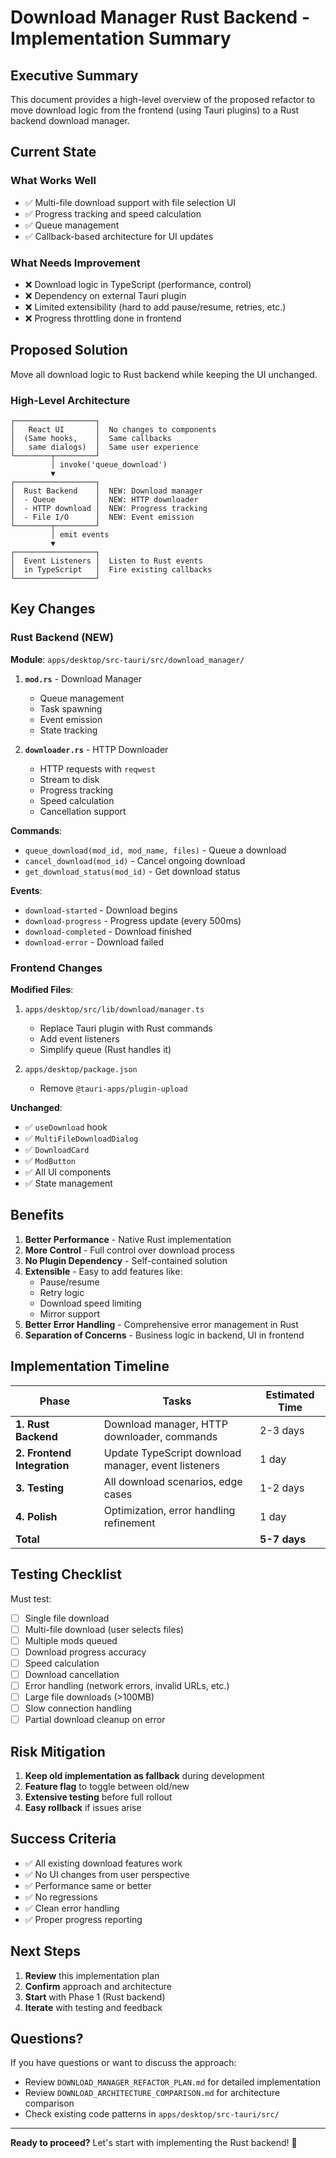 # Download Manager Rust Backend - Implementation Summary

## Executive Summary

This document provides a high-level overview of the proposed refactor to move download logic from the frontend (using Tauri plugins) to a Rust backend download manager.

## Current State

### What Works Well

- ✅ Multi-file download support with file selection UI
- ✅ Progress tracking and speed calculation
- ✅ Queue management
- ✅ Callback-based architecture for UI updates

### What Needs Improvement

- ❌ Download logic in TypeScript (performance, control)
- ❌ Dependency on external Tauri plugin
- ❌ Limited extensibility (hard to add pause/resume, retries, etc.)
- ❌ Progress throttling done in frontend

## Proposed Solution

Move all download logic to Rust backend while keeping the UI unchanged.

### High-Level Architecture

```
┌──────────────────┐
│   React UI       │  No changes to components
│  (Same hooks,    │  Same callbacks
│   same dialogs)  │  Same user experience
└────────┬─────────┘
         │ invoke('queue_download')
         ▼
┌──────────────────┐
│  Rust Backend    │  NEW: Download manager
│  - Queue         │  NEW: HTTP downloader
│  - HTTP download │  NEW: Progress tracking
│  - File I/O      │  NEW: Event emission
└────────┬─────────┘
         │ emit events
         ▼
┌──────────────────┐
│  Event Listeners │  Listen to Rust events
│  in TypeScript   │  Fire existing callbacks
└──────────────────┘
```

## Key Changes

### Rust Backend (NEW)

**Module**: `apps/desktop/src-tauri/src/download_manager/`

1. **`mod.rs`** - Download Manager

   - Queue management
   - Task spawning
   - Event emission
   - State tracking

2. **`downloader.rs`** - HTTP Downloader
   - HTTP requests with `reqwest`
   - Stream to disk
   - Progress tracking
   - Speed calculation
   - Cancellation support

**Commands**:

- `queue_download(mod_id, mod_name, files)` - Queue a download
- `cancel_download(mod_id)` - Cancel ongoing download
- `get_download_status(mod_id)` - Get download status

**Events**:

- `download-started` - Download begins
- `download-progress` - Progress update (every 500ms)
- `download-completed` - Download finished
- `download-error` - Download failed

### Frontend Changes

**Modified Files**:

1. `apps/desktop/src/lib/download/manager.ts`

   - Replace Tauri plugin with Rust commands
   - Add event listeners
   - Simplify queue (Rust handles it)

2. `apps/desktop/package.json`
   - Remove `@tauri-apps/plugin-upload`

**Unchanged**:

- ✅ `useDownload` hook
- ✅ `MultiFileDownloadDialog`
- ✅ `DownloadCard`
- ✅ `ModButton`
- ✅ All UI components
- ✅ State management

## Benefits

1. **Better Performance** - Native Rust implementation
2. **More Control** - Full control over download process
3. **No Plugin Dependency** - Self-contained solution
4. **Extensible** - Easy to add features like:
   - Pause/resume
   - Retry logic
   - Download speed limiting
   - Mirror support
5. **Better Error Handling** - Comprehensive error management in Rust
6. **Separation of Concerns** - Business logic in backend, UI in frontend

## Implementation Timeline

| Phase                       | Tasks                                               | Estimated Time |
| --------------------------- | --------------------------------------------------- | -------------- |
| **1. Rust Backend**         | Download manager, HTTP downloader, commands         | 2-3 days       |
| **2. Frontend Integration** | Update TypeScript download manager, event listeners | 1 day          |
| **3. Testing**              | All download scenarios, edge cases                  | 1-2 days       |
| **4. Polish**               | Optimization, error handling refinement             | 1 day          |
| **Total**                   |                                                     | **5-7 days**   |

## Testing Checklist

Must test:

- [ ] Single file download
- [ ] Multi-file download (user selects files)
- [ ] Multiple mods queued
- [ ] Download progress accuracy
- [ ] Speed calculation
- [ ] Download cancellation
- [ ] Error handling (network errors, invalid URLs, etc.)
- [ ] Large file downloads (>100MB)
- [ ] Slow connection handling
- [ ] Partial download cleanup on error

## Risk Mitigation

1. **Keep old implementation as fallback** during development
2. **Feature flag** to toggle between old/new
3. **Extensive testing** before full rollout
4. **Easy rollback** if issues arise

## Success Criteria

- ✅ All existing download features work
- ✅ No UI changes from user perspective
- ✅ Performance same or better
- ✅ No regressions
- ✅ Clean error handling
- ✅ Proper progress reporting

## Next Steps

1. **Review** this implementation plan
2. **Confirm** approach and architecture
3. **Start** with Phase 1 (Rust backend)
4. **Iterate** with testing and feedback

## Questions?

If you have questions or want to discuss the approach:

- Review `DOWNLOAD_MANAGER_REFACTOR_PLAN.md` for detailed implementation
- Review `DOWNLOAD_ARCHITECTURE_COMPARISON.md` for architecture comparison
- Check existing code patterns in `apps/desktop/src-tauri/src/`

---

**Ready to proceed?** Let's start with implementing the Rust backend! 🚀

